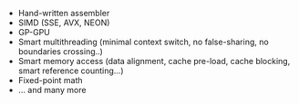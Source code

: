   - Hand-written assembler
  - SIMD (SSE, AVX, NEON)
  - GP-GPU
  - Smart multithreading (minimal context switch, no false-sharing, no boundaries crossing..)
  - Smart memory access (data alignment, cache pre-load, cache blocking, smart reference counting...)
  - Fixed-point math
  - ... and many more 
